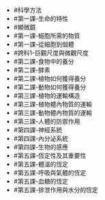 - #科學方法
- #第一課-生命的特性
- #顯微鏡
- #第一課-細胞所需的物質
- #第一課-從細胞到個體
- #跨科1-巨觀尺度與微觀尺度
- #第二課-食物中的養分
- #第二課-酵素
- #第二課-植物如何獲得養分
- #第二課-動物如何獲得養分
- #第三課-植物的運輸構造
- #第三課-植物體內物質的運輸
- #第三課-動物體內物質的運輸
- #第三課-人體的防禦作用
- #第四課-神經系統
- #第四課-內分泌系統
- #第四課-生物的感應
- #第五課-恆定性及其重要性
- #第五課-體溫的恆定
- #第五課-呼吸與氣體的恆定
- #第五課-血糖的恆定
- #第五課-排泄作用與水分的恆定